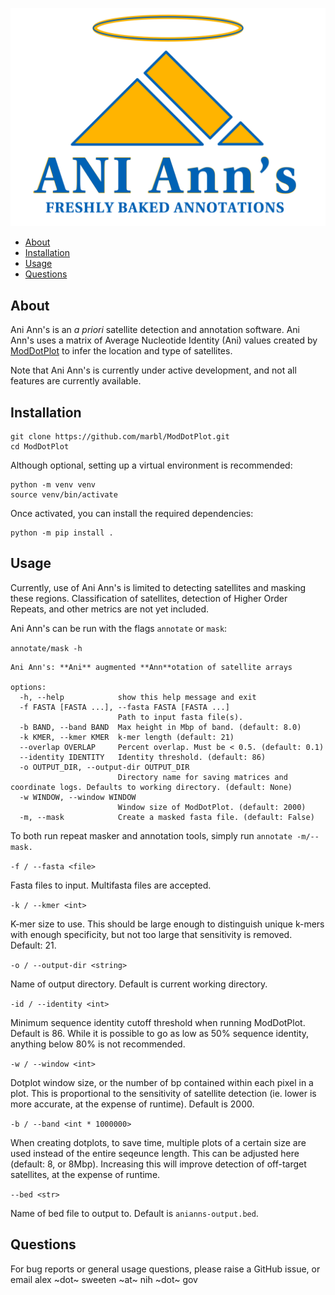 ![](images/anianns_logo.png)

- [About](#about)
- [Installation](#installation)
- [Usage](#usage)
- [Questions](#questions)


## About

Ani Ann's is an _a priori_ satellite detection and annotation software. Ani Ann's uses a matrix of Average Nucleotide Identity (Ani) values created by [ModDotPlot](https://github.com/marbl/ModDotPlot) to infer the location and type of satellites. 

Note that Ani Ann's is currently under active development, and not all features are currently available.

## Installation

```
git clone https://github.com/marbl/ModDotPlot.git
cd ModDotPlot
```

Although optional, setting up a virtual environment is recommended:

```
python -m venv venv
source venv/bin/activate
```

Once activated, you can install the required dependencies:

```
python -m pip install .
```

## Usage

Currently, use of Ani Ann's is limited to detecting satellites and masking these regions. Classification of satellites, detection of Higher Order Repeats, and other metrics are not yet included. 

Ani Ann's can be run with the flags `annotate` or `mask`:

`annotate/mask -h`

```
Ani Ann's: **Ani** augmented **Ann**otation of satellite arrays

options:
  -h, --help            show this help message and exit
  -f FASTA [FASTA ...], --fasta FASTA [FASTA ...]
                        Path to input fasta file(s).
  -b BAND, --band BAND  Max height in Mbp of band. (default: 8.0)
  -k KMER, --kmer KMER  k-mer length (default: 21)
  --overlap OVERLAP     Percent overlap. Must be < 0.5. (default: 0.1)
  --identity IDENTITY   Identity threshold. (default: 86)
  -o OUTPUT_DIR, --output-dir OUTPUT_DIR
                        Directory name for saving matrices and coordinate logs. Defaults to working directory. (default: None)
  -w WINDOW, --window WINDOW
                        Window size of ModDotPlot. (default: 2000)
  -m, --mask            Create a masked fasta file. (default: False)
```
To both run repeat masker and annotation tools, simply run `annotate -m/--mask.`

`-f / --fasta <file>`

Fasta files to input. Multifasta files are accepted. 

`-k / --kmer <int>`

K-mer size to use. This should be large enough to distinguish unique k-mers with enough specificity, but not too large that sensitivity is removed. Default: 21.

`-o / --output-dir <string>`

Name of output directory. Default is current working directory.

`-id / --identity <int>`

Minimum sequence identity cutoff threshold when running ModDotPlot. Default is 86. While it is possible to go as low as 50% sequence identity, anything below 80% is not recommended. 

`-w / --window <int>`

Dotplot window size, or the number of bp contained within each pixel in a plot. This is proportional to the sensitivity of satellite detection (ie. lower is more accurate, at the expense of runtime). Default is 2000.

`-b / --band <int * 1000000>`

When creating dotplots, to save time, multiple plots of a certain size are used instead of the entire seqeunce length. This can be adjusted here (default: 8, or 8Mbp). Increasing this will improve detection of off-target satellites, at the expense of runtime.

`--bed <str>`

Name of bed file to output to. Default is `anianns-output.bed`. 

## Questions

For bug reports or general usage questions, please raise a GitHub issue, or email alex ~dot~ sweeten ~at~ nih ~dot~ gov
